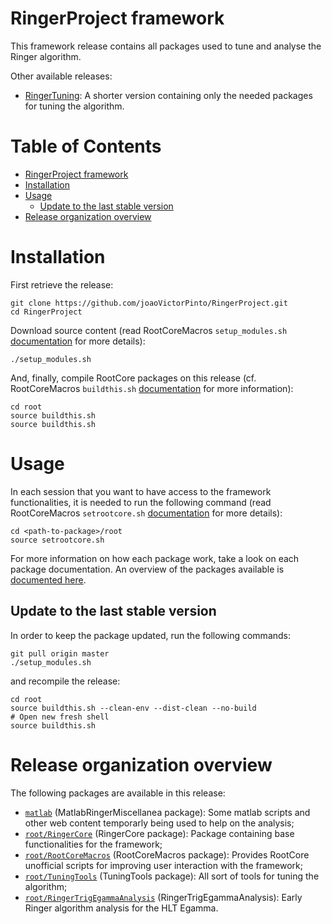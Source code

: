 
# RingerProject framework

This framework release contains all packages used to tune and analyse the Ringer algorithm.

Other available releases:

- [RingerTuning](https://github.com/wsfreund/RingerTuning): A shorter version containing only the needed packages for tuning the algorithm.

Table of Contents
=================

  * [RingerProject framework](#ringerproject-framework)
  * [Installation](#installation)
  * [Usage](#usage)
    * [Update to the last stable version](#update-to-the-last-stable-version)
  * [Release organization overview](#release-organization-overview)


# Installation

First retrieve the release:

```
git clone https://github.com/joaoVictorPinto/RingerProject.git
cd RingerProject
```

Download source content (read RootCoreMacros `setup_modules.sh` [documentation](https://github.com/wsfreund/RootCoreMacros#setup_modulessh) for more details):

```
./setup_modules.sh
```

And, finally, compile RootCore packages on this release (cf. RootCoreMacros `buildthis.sh` [documentation](https://github.com/wsfreund/RootCoreMacros#buildthissh) for more information):

```
cd root
source buildthis.sh
source buildthis.sh
```

# Usage

In each session that you want to have access to the framework functionalities, it is needed to run the following command (read RootCoreMacros `setrootcore.sh` [documentation](https://github.com/wsfreund/RootCoreMacros#setrootcoresh) for more details):  

```
cd <path-to-package>/root
source setrootcore.sh
```

For more information on how each package work, take a look on each package documentation. An overview of the packages available is [documented here](#Release-organization-overview).


## Update to the last stable version

In order to keep the package updated, run the following commands:

```
git pull origin master
./setup_modules.sh
```

and recompile the release:

```
cd root
source buildthis.sh --clean-env --dist-clean --no-build
# Open new fresh shell
source buildthis.sh
```


# Release organization overview

The following packages are available in this release:

- [`matlab`](https://github.com/joaoVictorPinto/MatlabRingerMiscellanea) (MatlabRingerMiscellanea package): Some matlab scripts and other web content temporarly being used to help on the analysis;
- [`root/RingerCore`](https://github.com/wsfreund/RingerCore) (RingerCore package): Package containing base functionalities for the framework;
- [`root/RootCoreMacros`](https://github.com/wsfreund/RootCoreMacros) (RootCoreMacros package): Provides RootCore unofficial scripts for improving user interaction with the framework;
- [`root/TuningTools`](https://github.com/wsfreund/TuningTools) (TuningTools package): All sort of tools for tuning the algorithm;
- [`root/RingerTrigEgammaAnalysis`](https://github.com/joaoVictorPinto/RingerTrigEgammaAnalysis) (RingerTrigEgammaAnalysis): Early Ringer algorithm analysis for the HLT Egamma.


<script type="text/javascript">
    show=true;
    function toggle(){
        if (show){
            $('div.input').hide();
        }else{
            $('div.input').show();
        }
        show = !show
    }
$.getScript('https://kmahelona.github.io/ipython_notebook_goodies/ipython_notebook_toc.js')
</script>
<a href="javascript:toggle()" target="_self"></a>

